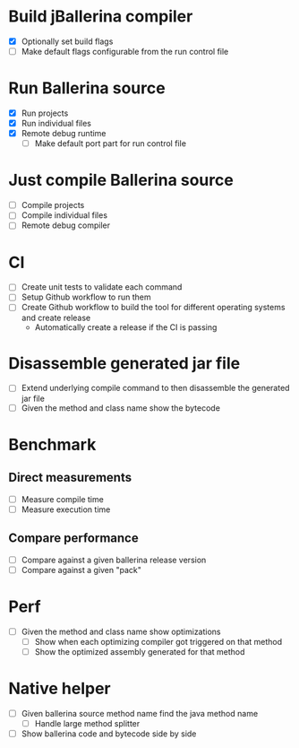 # Build jBallerina compiler
+ [x] Optionally set build flags
+ [ ] Make default flags configurable from the run control file

# Run Ballerina source
+ [x] Run projects
+ [x] Run individual files
+ [x] Remote debug runtime
    + [ ] Make default port part for run control file

# Just compile Ballerina source
+ [ ] Compile projects
+ [ ] Compile individual files
+ [ ] Remote debug compiler

# CI
+ [ ] Create unit tests to validate each command
+ [ ] Setup Github workflow to run them
+ [ ] Create Github workflow to build the tool for different operating systems and create release
    + Automatically create a release if the CI is passing

# Disassemble generated jar file
+ [ ] Extend underlying compile command to then disassemble the generated jar file
+ [ ] Given the method and class name show the bytecode

# Benchmark
## Direct measurements
+ [ ] Measure compile time
+ [ ] Measure execution time

## Compare performance
+ [ ] Compare against a given ballerina release version
+ [ ] Compare against a given "pack"

# Perf
+ [ ] Given the method and class name show optimizations
    + [ ] Show when each optimizing compiler got triggered on that method
    + [ ] Show the optimized assembly generated for that method

# Native helper
+ [ ] Given ballerina source method name find the java method name
    + [ ] Handle large method splitter
+ [ ] Show ballerina code and bytecode side by side
